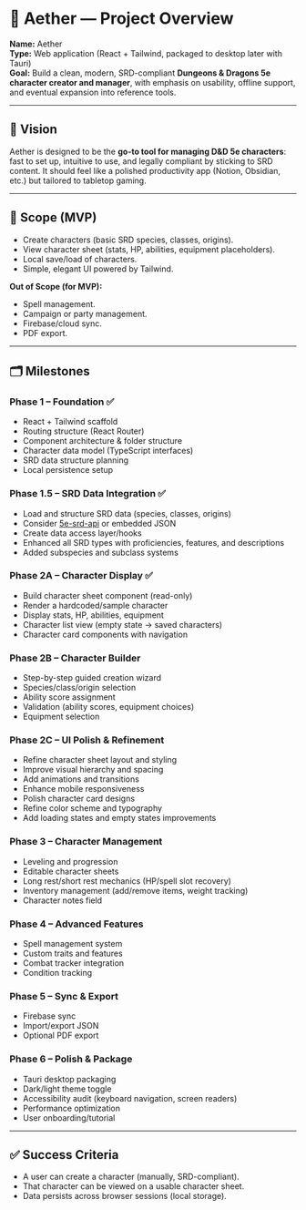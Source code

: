 # 🌌 Aether — Project Overview

**Name:** Aether  
**Type:** Web application (React + Tailwind, packaged to desktop later with Tauri)  
**Goal:** Build a clean, modern, SRD-compliant **Dungeons & Dragons 5e character creator and manager**, with emphasis on usability, offline support, and eventual expansion into reference tools.  

---

## 🎯 Vision
Aether is designed to be the **go-to tool for managing D&D 5e characters**: fast to set up, intuitive to use, and legally compliant by sticking to SRD content. It should feel like a polished productivity app (Notion, Obsidian, etc.) but tailored to tabletop gaming.  

---

## 📐 Scope (MVP)
- Create characters (basic SRD species, classes, origins).  
- View character sheet (stats, HP, abilities, equipment placeholders).  
- Local save/load of characters.  
- Simple, elegant UI powered by Tailwind.  

**Out of Scope (for MVP):**
- Spell management.  
- Campaign or party management.  
- Firebase/cloud sync.  
- PDF export.  

---

## 🗂 Milestones

### **Phase 1 – Foundation** ✅
   - React + Tailwind scaffold
   - Routing structure (React Router)
   - Component architecture & folder structure
   - Character data model (TypeScript interfaces)
   - SRD data structure planning
   - Local persistence setup

### **Phase 1.5 – SRD Data Integration** ✅
   - Load and structure SRD data (species, classes, origins)
   - Consider [5e-srd-api](https://www.dnd5eapi.co/) or embedded JSON
   - Create data access layer/hooks
   - Enhanced all SRD types with proficiencies, features, and descriptions
   - Added subspecies and subclass systems

### **Phase 2A – Character Display** ✅
   - Build character sheet component (read-only)
   - Render a hardcoded/sample character
   - Display stats, HP, abilities, equipment
   - Character list view (empty state → saved characters)
   - Character card components with navigation

### **Phase 2B – Character Builder**
   - Step-by-step guided creation wizard
   - Species/class/origin selection
   - Ability score assignment
   - Validation (ability scores, equipment choices)
   - Equipment selection

### **Phase 2C – UI Polish & Refinement**
   - Refine character sheet layout and styling
   - Improve visual hierarchy and spacing
   - Add animations and transitions
   - Enhance mobile responsiveness
   - Polish character card designs
   - Refine color scheme and typography
   - Add loading states and empty states improvements

### **Phase 3 – Character Management**
   - Leveling and progression
   - Editable character sheets
   - Long rest/short rest mechanics (HP/spell slot recovery)
   - Inventory management (add/remove items, weight tracking)
   - Character notes field

### **Phase 4 – Advanced Features**
   - Spell management system
   - Custom traits and features
   - Combat tracker integration
   - Condition tracking

### **Phase 5 – Sync & Export**
   - Firebase sync
   - Import/export JSON
   - Optional PDF export

### **Phase 6 – Polish & Package**
   - Tauri desktop packaging
   - Dark/light theme toggle
   - Accessibility audit (keyboard navigation, screen readers)
   - Performance optimization
   - User onboarding/tutorial  

---

## ✅ Success Criteria
- A user can create a character (manually, SRD-compliant).  
- That character can be viewed on a usable character sheet.  
- Data persists across browser sessions (local storage).  
